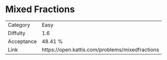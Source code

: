 # Mixed Fractions

<table>
    <tr>
        <td>Category</td>
        <td>Easy</td>
    </tr>
    <tr>
        <td>Diffulty</td>
        <td>1.6</td>
    </tr>
    <tr>
        <td>Acceptance</td>
        <td>48.41 %</td>
    </tr>
    <tr>
        <td>Link</td>
        <td>https://open.kattis.com/problems/mixedfractions</td>
    </tr>
</table>